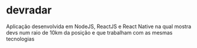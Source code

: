 # devradar
Aplicação desenvolvida em NodeJS, ReactJS e React Native na qual mostra devs num raio de 10km da posição e que trabalham com as mesmas tecnologias
